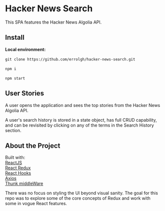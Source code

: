 # Hacker News Search
This SPA features the Hacker News Algolia API.

## Install
**Local environment:**\
\
`git clone https://github.com/errolgh/hacker-news-search.git`\
\
`npm i`\
\
`npm start`


## User Stories
A user opens the application and sees the top stories from the Hacker News Algolia API.

A user's search history is stored in a state object, has full CRUD capability, and can be revisited by clicking on any of the terms in the Search History section.


## About the Project

Built with:\
[ReactJS](https://reactjs.org/)\
[React Redux](https://redux.js.org/)\
[React Hooks](https://reactjs.org/docs/hooks-intro.html/)\
[Axios](https://www.npmjs.com/package/axios/)\
[Thunk middleWare](https://github.com/reduxjs/redux-thunk/)

There was no focus on styling the UI beyond visual sanity. The goal for this repo was to explore some of the core concepts of Redux and work with some in vogue React features.
